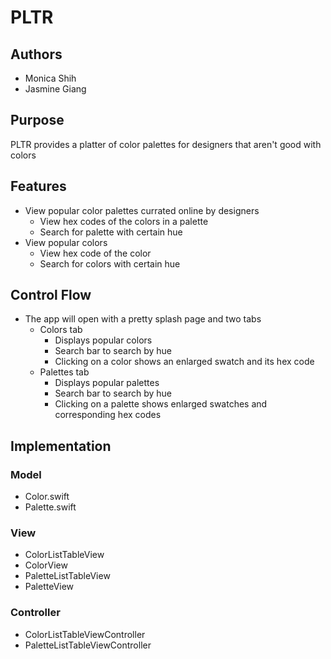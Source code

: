 # PLTR

## Authors
- Monica Shih
- Jasmine Giang

## Purpose
PLTR provides a platter of color palettes for designers that aren't good with colors

## Features
- View popular color palettes currated online by designers
  - View hex codes of the colors in a palette
  - Search for palette with certain hue
- View popular colors
  - View hex code of the color
  - Search for colors with certain hue

## Control Flow
- The app will open with a pretty splash page and two tabs
  - Colors tab
    - Displays popular colors
    - Search bar to search by hue
    - Clicking on a color shows an enlarged swatch and its hex code
  - Palettes tab
    - Displays popular palettes
    - Search bar to search by hue
    - Clicking on a palette shows enlarged swatches and corresponding hex codes

## Implementation
### Model
  - Color.swift
  - Palette.swift

### View
  - ColorListTableView
  - ColorView
  - PaletteListTableView
  - PaletteView

### Controller
  - ColorListTableViewController
  - PaletteListTableViewController

